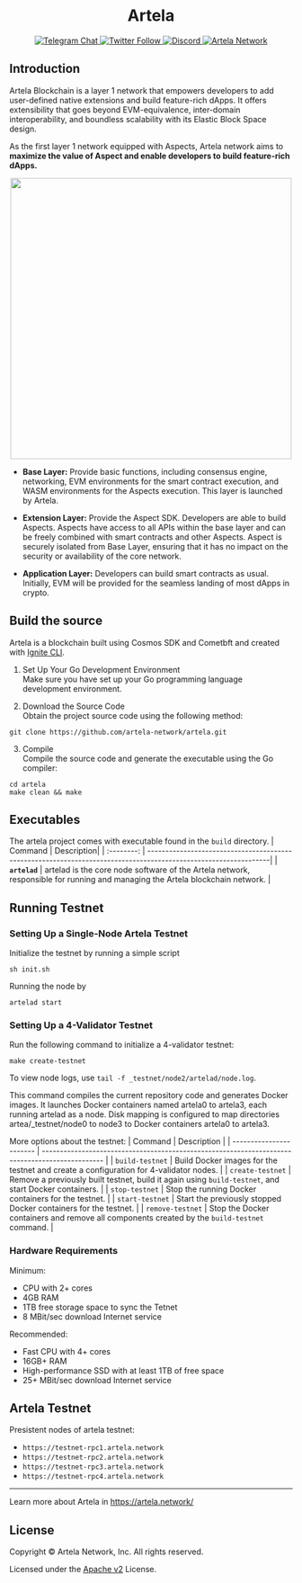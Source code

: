 <h1 align="center"> Artela </h1>

<div align="center">
  <a href="https://t.me/artela_official" target="_blank">
    <img alt="Telegram Chat" src="https://img.shields.io/badge/chat-telegram-blue?logo=telegram&chat">
  </a>
  <a href="https://twitter.com/Artela_Network" target="_blank">
    <img alt="Twitter Follow" src="https://img.shields.io/twitter/follow/Artela_Network">
  <a href="https://discord.gg/artela">
   <img src="https://img.shields.io/badge/chat-discord-green?logo=discord&chat" alt="Discord">
  </a>
  <a href="https://www.artela.network/">
   <img src="https://img.shields.io/badge/Artela%20Network-3282f8" alt="Artela Network">
  </a>
</div>

## Introduction


Artela Blockchain is a layer 1 network that empowers developers to add user-defined native extensions and build feature-rich dApps. It offers extensibility that goes beyond EVM-equivalence, inter-domain interoperability, and boundless scalability with its Elastic Block Space design.

As the first layer 1 network equipped with Aspects, Artela network aims to **maximize the value of Aspect and enable developers to build feature-rich dApps.**
<p align="center">
  <img src="https://docs.artela.network/assets/images/2-a4045260ad64e65eaa2af9fc50c06a4a.png" width="500" height="500">
</p>

* **Base Layer:** Provide basic functions, including consensus engine, networking, EVM environments for the smart contract execution, and WASM environments for the Aspects execution. This layer is launched by Artela.

* **Extension Layer:** Provide the Aspect SDK. Developers are able to build Aspects. Aspects have access to all APIs within the base layer and can be freely combined with smart contracts and other Aspects. Aspect is securely isolated from Base Layer, ensuring that it has no impact on the security or availability of the core network.

* **Application Layer:** Developers can build smart contracts as usual. Initially, EVM will be provided for the seamless landing of most dApps in crypto.


## Build the source
Artela is a blockchain built using Cosmos SDK and Cometbft and created with [Ignite CLI](https://ignite.com/cli).

1. Set Up Your Go Development Environment<br />
Make sure you have set up your Go programming language development environment.

2. Download the Source Code<br />
Obtain the project source code using the following method:

```
git clone https://github.com/artela-network/artela.git
```

3. Compile<br />
Compile the source code and generate the executable using the Go compiler:

```
cd artela
make clean && make
```

## Executables

The artela project comes with executable found in the `build` directory.
|  Command   | Description|
| :--------: | ----------------------------------------------------------------------------------------------------------------|
| **`artelad`** | artelad is the core node software of the Artela network, responsible for running and managing the Artela blockchain network. |

## Running Testnet

### Setting Up a Single-Node Artela Testnet

Initialize the testnet by running a simple script<br />

```
sh init.sh
```

Running the node by

```
artelad start
```

### Setting Up a 4-Validator Testnet

Run the following command to initialize a 4-validator testnet:

```
make create-testnet
```

To view node logs, use `tail -f _testnet/node2/artelad/node.log`.<br />

This command compiles the current repository code and generates Docker images. It launches Docker containers named artela0 to artela3, each running artelad as a node. Disk mapping is configured to map directories artea/_testnet/node0 to node3 to Docker containers artela0 to artela3. <br />

More options about the testnet:
| Command           | Description                                                                                     |
| ----------------------- | ----------------------------------------------------------------------------------------------- |
| <span style="white-space:nowrap">`build-testnet`</span> | Build Docker images for the testnet and create a configuration for 4-validator nodes.           |
| <span style="white-space:nowrap">`create-testnet`</span> | Remove a previously built testnet, build it again using `build-testnet`, and start Docker containers. |
| <span style="white-space:nowrap">`stop-testnet`</span> | Stop the running Docker containers for the testnet.                                             |
| <span style="white-space:nowrap">`start-testnet`</span> | Start the previously stopped Docker containers for the testnet.                                 |
| <span style="white-space:nowrap">`remove-testnet`</span> | Stop the Docker containers and remove all components created by the `build-testnet` command.    |

### Hardware Requirements

Minimum:

* CPU with 2+ cores
* 4GB RAM
* 1TB free storage space to sync the Tetnet
* 8 MBit/sec download Internet service

Recommended:

* Fast CPU with 4+ cores
* 16GB+ RAM
* High-performance SSD with at least 1TB of free space
* 25+ MBit/sec download Internet service

## Artela Testnet

Presistent nodes of artela testnet:

* `https://testnet-rpc1.artela.network`
* `https://testnet-rpc2.artela.network`
* `https://testnet-rpc3.artela.network`
* `https://testnet-rpc4.artela.network`

---
Learn more about Artela in <https://artela.network/>


## License
Copyright © Artela Network, Inc. All rights reserved.

Licensed under the [Apache v2](LICENSE) License.
